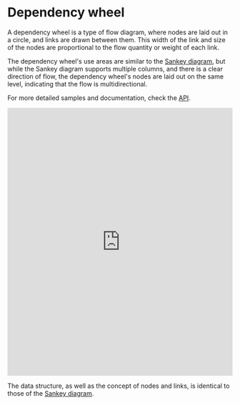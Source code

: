 # Dependency wheel

A dependency wheel is a type of flow diagram, where nodes are laid out in a circle, and links are drawn between them. This width of the link and size of the nodes are proportional to the flow quantity or weight of each link.

The dependency wheel's use areas are similar to the [Sankey diagram](https://www.highcharts.com/docs/chart-and-series-types/sankey-diagram), but while the Sankey diagram supports multiple columns, and there is a clear direction of flow, the dependency wheel's nodes are laid out on the same level, indicating that the flow is multidirectional.

For more detailed samples and documentation, check the [API](https://api.highcharts.com/highcharts/plotOptions.dependencywheel).

<iframe style="width: 100%; height: 600px; border: none;" src=https://www.highcharts.com/samples/embed/highcharts/demo/dependency-wheel allow="fullscreen"></iframe>

The data structure, as well as the concept of nodes and links, is identical to those of the [Sankey diagram](https://www.highcharts.com/docs/chart-and-series-types/sankey-diagram).

